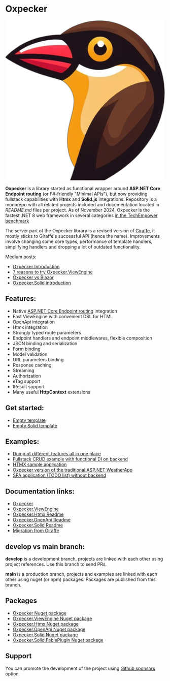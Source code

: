---
---

# Oxpecker

![Oxpecker](https://github.com/Lanayx/Oxpecker/raw/develop/images/oxpecker.png)

**Oxpecker** is a library started as functional wrapper around **ASP.NET Core Endpoint routing** (or F#-friendly "Minimal APIs"), but now providing fullstack capabilities with **Htmx** and **Solid.js** integrations. Repository is a monorepo with all related projects included and documentation located in *README.md* files per project. As of November 2024, Oxpecker is the fastest .NET 8 web framework in several categories [in the TechEmpower benchmark](https://www.techempower.com/benchmarks/#section=test&runid=6ef367d2-de5c-464a-b3fa-2c3cf4ba1f8f&hw=ph&test=db&p=zik0zi-zik0zj-zik0zj-zik0zj-zik0zj-1kv)

The server part of the Oxpecker library is a revised version of [Giraffe](https://github.com/giraffe-fsharp/Giraffe), it mostly sticks to Giraffe's successful API (hence the name). Improvements involve changing some core types, performance of template handlers, simplifying handlers and dropping a lot of outdated functionality.

Medium posts:
* [Oxpecker Introduction](https://medium.com/@lanayx/the-oxpecker-ef9df3dfb918)
* [7 reasons to try Oxpecker.ViewEngine](https://medium.com/@lanayx/7-reasons-to-try-oxpecker-viewengine-af642b4d191c)
* [Oxpecker vs Blazor](https://medium.com/@lanayx/blazor-vs-oxpecker-067cbcda9f99)
* [Oxpecker.Solid introduction](https://medium.com/@lanayx/oxpecker-goes-full-stack-45beb1f3da34)

## Features:

- Native [ASP.NET Core Endpoint routing](https://learn.microsoft.com/en-us/aspnet/core/fundamentals/routing) integration
- Fast ViewEngine with convenient DSL for HTML
- OpenApi integration
- Htmx integration
- Strongly typed route parameters
- Endpoint handlers and endpoint middlewares, flexible composition
- JSON binding and serialization
- Form binding
- Model validation
- URL parameters binding
- Response caching
- Streaming
- Authorization
- eTag support
- IResult support
- Many useful **HttpContext** extensions

## Get started:
- [Empty template](https://github.com/Lanayx/Oxpecker/blob/main/examples/Empty)
- [Empty Solid template](https://github.com/Lanayx/Oxpecker/blob/main/examples/EmptySolid)

## Examples:
- [Dump of different features all in one place](https://github.com/Lanayx/Oxpecker/blob/develop/examples/Basic)
- [Fullstack CRUD example with functional DI on backend](https://github.com/Lanayx/Oxpecker/blob/develop/examples/CRUD)
- [HTMX sample application](https://github.com/Lanayx/Oxpecker/tree/develop/examples/ContactApp)
- [Oxpecker version of the traditional ASP.NET WeatherApp](https://github.com/Lanayx/Oxpecker/tree/develop/examples/WeatherApp)
- [SPA application (TODO list) without backend](https://github.com/Lanayx/Oxpecker/tree/develop/examples/TodoList)

## Documentation links:

* [Oxpecker](https://lanayx.github.io/Oxpecker/src/Oxpecker/)
* [Oxpecker.ViewEngine](https://lanayx.github.io/Oxpecker/src/Oxpecker.ViewEngine/)
* [Oxpecker.Htmx Readme](https://lanayx.github.io/Oxpecker/src/Oxpecker.Htmx/)
* [Oxpecker.OpenApi Readme](https://lanayx.github.io/Oxpecker/src/Oxpecker.OpenApi/)
* [Oxpecker.Solid Readme](https://lanayx.github.io/Oxpecker/src/Oxpecker.Solid/)
* [Migration from Giraffe](https://lanayx.github.io/Oxpecker/MigrateFromGiraffe)

## develop vs main branch:

**develop** is a development branch, projects are linked with each other using project references. Use this branch to send PRs.

**main** is a production branch, projects and examples are linked with each other using nuget (or npm) packages. Packages are published from this branch.

## Packages

* [Oxpecker Nuget package](https://www.nuget.org/packages/Oxpecker)
* [Oxpecker.ViewEngine Nuget package](https://www.nuget.org/packages/Oxpecker.ViewEngine)
* [Oxpecker.Htmx Nuget package](https://www.nuget.org/packages/Oxpecker.Htmx)
* [Oxpecker.OpenApi Nuget package](https://www.nuget.org/packages/Oxpecker.OpenApi)
* [Oxpecker.Solid Nuget package](https://www.nuget.org/packages/Oxpecker.Solid)
* [Oxpecker.Solid.FablePlugin Nuget package](https://www.nuget.org/packages/Oxpecker.Solid.FablePlugin)

## Support
You can promote the development of the project using [Github sponsors](https://github.com/sponsors/Lanayx) option

